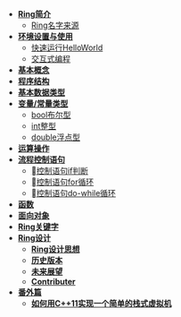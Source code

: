 <!-- doc/_sidebar.md -->

* [**Ring简介**](/)
  - [Ring名字来源](./markdown/Ring名字来源.md)
* [**环境设置与使用**](./markdown/环境设置.md)
  - [快速运行HelloWorld](./markdown/快速运行HelloWorld.md)
  - [交互式编程](./markdown/交互式编程.md)
* [**基本概念**](./markdown/基本概念.md)
* [**程序结构**](./markdown/程序结构.md)
* [**基本数据类型**](./markdown/基本数据类型.md)
* [**变量/常量类型**](./markdown/变量类型.md)
  * [bool布尔型]()
  * [int整型]()
  * [double浮点型]()
* [**运算操作**](./markdown/运算.md)
* [**流程控制语句**](./markdown/流程控制语句.md)
  * [控制语句if判断](./markdown/控制语句if.md)
  * [控制语句for循环](./markdown/控制语句for.md)
  * [控制语句do-while循环](./markdown/控制语句do-while循环.md)
* [**函数**](./markdown/函数.md)
* [**面向对象**](./markdown/面向对象.md)
* [**Ring关键字**](./markdown/Ring关键字.md)
* [**Ring设计**](./markdown/Ring设计.md)
  - [**Ring设计思想**](./markdown/Ring设计思想.md)
  - [**历史版本**](./markdown/历史版本.md)
  - [**未来展望**](./markdown/未来展望.md)
  - [**Contributer**](./markdown/contributer.md)
* [**番外篇**](./markdown/番外篇.md)
  - [**如何用C++11实现一个简单的栈式虚拟机**](./markdown/如何用C++11实现一个简单的栈式虚拟机.md)



